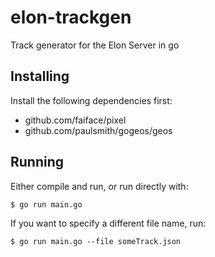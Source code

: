 # elon-trackgen
Track generator for the Elon Server in go

## Installing

Install the following dependencies first:

* github.com/faiface/pixel
* github.com/paulsmith/gogeos/geos

## Running

Either compile and run, or run directly with:

```
$ go run main.go
```

If you want to specify a different file name, run:

```
$ go run main.go --file someTrack.json
```